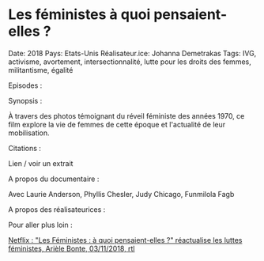 # Les féministes à quoi pensaient-elles ?

Date: 2018
Pays: Etats-Unis
Réalisateur.ice: Johanna Demetrakas
Tags: IVG, activisme, avortement, intersectionnalité, lutte pour les droits des femmes, militantisme, égalité

Episodes : 

Synopsis : 

À travers des photos témoignant du réveil féministe des années 1970, ce film explore la vie de femmes de cette époque et l'actualité de leur mobilisation.

Citations : 

Lien / voir un extrait 

A propos du documentaire : 

Avec Laurie Anderson, Phyllis Chesler, Judy Chicago, Funmilola Fagb

A propos des réalisateurices : 

Pour aller plus loin : 

[Netflix : "Les Féministes : à quoi pensaient-elles ?" réactualise les luttes féministes, Arièle Bonte, 03/11/2018, rtl](https://www.rtl.fr/actu/debats-societe/netflix-les-feministes-a-quoi-pensaient-elles-reactualise-les-luttes-feministes-7795416779)